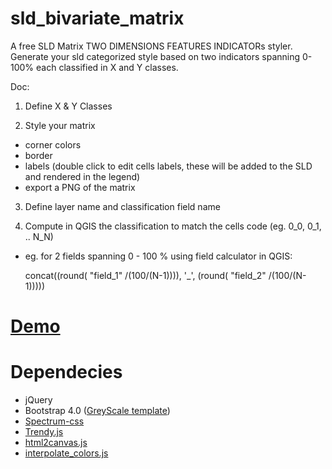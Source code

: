 # sld_bivariate_matrix
A free SLD Matrix TWO DIMENSIONS FEATURES INDICATORs styler. 
Generate your sld categorized style based on two indicators spanning 0-100% each classified in X and Y classes.

Doc:

1) Define X & Y Classes

2) Style your matrix

  * corner colors
  * border
  * labels (double click to edit cells labels, these will be added to the SLD and rendered in the legend)
  * export a PNG of the matrix

3) Define layer name and classification field name

4) Compute in QGIS the classification to match the cells code (eg. 0_0, 0_1, .. N_N)

  * eg. for 2 fields spanning 0 - 100 % using field calculator in QGIS:
    
    concat((round( "field_1" /(100/(N-1)))), '_', (round( "field_2" /(100/(N-1)))))

# <a href="#">Demo</a>



# Dependecies

- jQuery
- Bootstrap 4.0 (<a href='https://startbootstrap.com/themes/grayscale/'>GreyScale template</a>)
- <a href='https://github.com/adobe/spectrum-css'>Spectrum-css</a>
- <a href='https://github.com/trendct/Trendy.js/blob/master/Trendy.js'>Trendy.js</a>
- <a href='https://github.com/hongru/canvas2image/blob/master/canvas2image.js'>html2canvas.js</a>
- <a href='https://coderwall.com/p/z8uxzw/javascript-color-blender'>interpolate_colors.js</a>


